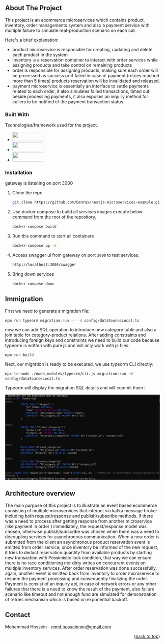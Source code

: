 <!-- ABOUT THE PROJECT -->
## About The Project
This project is an ecommerce microservices which contains product, inventory, order managements system and also a payment service with multiple failure to simulate real-production scenario on each call.

Here's a brief explanation:
* product microservice is responsible for creating, updating and delete each product in the system
* inventory is a reservation container to interact with order services while assigning products and take control on remaining products
* order is responsible for assigning products, making sure each order will be processed as success or if failed in case of payment (retries reached more than 5 times) products reservation will be invalidated and released.
* payment microservice is essentially an interface to settle payments related to each order, it also simulates failed transactions, timed out beside processing payments, it also exposes an inquiry method for callers to be notified of the payment transaction status.


### Built With

Technologies/framework used for the project.

* [<img height="30" src="https://miro.medium.com/v2/resize:fit:1400/1*blXyzL2AgrmMczxATGWO4g.png" width="100"/>][nest-url]
* [<img src="https://encrypted-tbn0.gstatic.com/images?q=tbn:ANd9GcSsLpioqB5oHBOSaqjCXGu5unmOL5OmWLrDVQ&s" height="30" width="100"/>][kafka-url]
* [<img src="https://api.civo.com/k3s-marketplace/postgresql.png" height="30" width="100"/>][postgres-url]


### Installation
gateway is listening on port 3000

1. Clone the repo
   ```sh
   git clone https://github.com/Denrox/nestjs-microservices-example.git -b main
   ```
2. Use docker compose to build all services images execute below command from the root of the repository.
   ```sh
   docker-compose build
   ```
3. Run this command to start all containers
   ```sh
   docker-compose up -d
   ```
4. Access swagger ui from gateway on port `3000` to test services.
   ```sh
   http://localhost:3000/swagger
   ```
5. Bring down services   
   ```sh
   docker-compose down
   ```
## Immigration
First we need to generate a migration file:
```sh
npm run typeorm migration:run -- -d config/dataSourceLocal.ts
```
now we can add SQL operation to introduce new category table and also a join table 
for category-product relations. After adding constraints and introducing foreign keys
and constraints we need to build our code because typeorm is written with pure js 
and will only work with js files:
```shell
npm run build
```
Next, our migration is ready to be executed, we use typeorm CLI directly:
```shell
npx ts-node ./node_modules/typeorm/cli.js migration:run -d config/dataSourceLocal.ts
```

Typeorm will display the migration SQL details and will commit them :

<p align="center">
<img  src="resource/migrationRun.PNG" alt="drawing"/>
</p>

## Architecture overview
The main purpose of this project is to illustrate an event based ecommerce consisting of multiple microservices that interact via kafka message broker including both request/response and publish/subscribe methods.
If there was a need to process after getting response from another microservice (like payment in order ) immediately, the request/response model was chosen, otherwise publish/subscribe was chosen when there was a need to decoupling services for asynchronous communication.
When a new order is submitted from the client an asynchronous product reservation event is emitted from order service, once inventory be informed of the new request, it tries to deduct reservation quantity from available products by starting new transaction with Pessimistic lock condition, that way we can ensure there is no race conditioning nor dirty writes on concurrent events on multiple inventory services.
After order reservation was done successfully, again, another event is emitted back from inventory to order microservice to resume the payment processing and consequently finalizing the order.
Payment is consist of an inquiry api, in case of network errors or any other failures that there is a need to know the result of the payment, also failure scenario like timeout and not enough fund are simulated for demonstration of retries mechanism which is based on exponential backoff.


<!-- CONTACT -->
## Contact

[comment]: <> ([@email]&#40;https://twitter.com/_username&#41;)
Mohammad Hossein - mmd.hosseinnnn@gmail.com

[comment]: <> (Project Link: [https://github.com/your_username/repo_name]&#40;https://github.com/your_username/repo_name&#41;)
[comment]: <> (<p align="right">&#40;<a href="#readme-top">back to top</a>&#41;</p>)



<p align="right">(<a href="#readme-top">back to top</a>)</p>



<!-- MARKDOWN LINKS & IMAGES -->
<!-- https://www.markdownguide.org/basic-syntax/#reference-style-links -->
[Kafka.apache.org]: https://encrypted-tbn0.gstatic.com/images?q=tbn:ANd9GcRKUqi8UKOYSCtY1cCAtBKaPVnJD1qWN3zBCw&s
[kafka-url]:https://kafka.apache.org/trademark
[nest-url]:https://nestjs.com/
[postgres-url]:https://www.postgresql.org/

